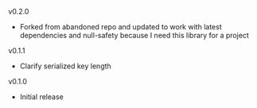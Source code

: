 v0.2.0
* Forked from abandoned repo and updated to work with latest dependencies and null-safety because I need this library for a project

v0.1.1
* Clarify serialized key length

v0.1.0
* Initial release
